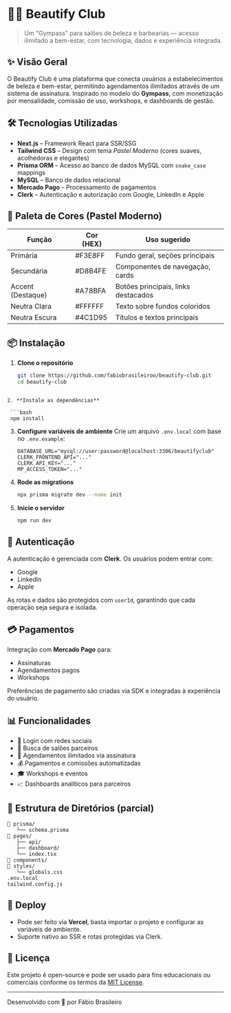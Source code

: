 # 💇‍♀️ Beautify Club

> Um "Gympass" para salões de beleza e barbearias — acesso ilimitado a bem-estar, com tecnologia, dados e experiência integrada.

## ✨ Visão Geral

O Beautify Club é uma plataforma que conecta usuários a estabelecimentos de beleza e bem-estar, permitindo agendamentos ilimitados através de um sistema de assinatura. Inspirado no modelo do **Gympass**, com monetização por mensalidade, comissão de uso, workshops, e dashboards de gestão.

## 🛠️ Tecnologias Utilizadas

- **Next.js** – Framework React para SSR/SSG
- **Tailwind CSS** – Design com tema _Pastel Moderno_ (cores suaves, acolhedoras e elegantes)
- **Prisma ORM** – Acesso ao banco de dados MySQL com `snake_case` mappings
- **MySQL** – Banco de dados relacional
- **Mercado Pago** – Processamento de pagamentos
- **Clerk** – Autenticação e autorização com Google, LinkedIn e Apple

## 🎨 Paleta de Cores (Pastel Moderno)

| Função           | Cor (HEX) | Uso sugerido                             |
|------------------|-----------|-------------------------------------------|
| Primária         | #F3E8FF   | Fundo geral, seções principais            |
| Secundária       | #D8B4FE   | Componentes de navegação, cards           |
| Accent (Destaque)| #A78BFA   | Botões principais, links destacados       |
| Neutra Clara     | #FFFFFF   | Texto sobre fundos coloridos             |
| Neutra Escura    | #4C1D95   | Títulos e textos principais               |

## 📦 Instalação

1. **Clone o repositório**
   ```bash
   git clone https://github.com/fabiobrasileiroo/beautify-club.git
   cd beautify-club
  ```

2. **Instale as dependências**

   ```bash
   npm install
   ```

3. **Configure variáveis de ambiente**
   Crie um arquivo `.env.local` com base no `.env.example`:

   ```env
   DATABASE_URL="mysql://user:password@localhost:3306/beautifyclub"
   CLERK_FRONTEND_API="..."
   CLERK_API_KEY="..."
   MP_ACCESS_TOKEN="..."
   ```

4. **Rode as migrations**

   ```bash
   npx prisma migrate dev --name init
   ```

5. **Inicie o servidor**

   ```bash
   npm run dev
   ```

## 🔐 Autenticação

A autenticação é gerenciada com **Clerk**. Os usuários podem entrar com:

* Google
* LinkedIn
* Apple

As rotas e dados são protegidos com `userId`, garantindo que cada operação seja segura e isolada.

## 💳 Pagamentos

Integração com **Mercado Pago** para:

* Assinaturas
* Agendamentos pagos
* Workshops

Preferências de pagamento são criadas via SDK e integradas à experiência do usuário.

## 📊 Funcionalidades

* 🔐 Login com redes sociais
* 📍 Busca de salões parceiros
* 📅 Agendamentos ilimitados via assinatura
* 💰 Pagamentos e comissões automatizadas
* 🎓 Workshops e eventos
* 📈 Dashboards analíticos para parceiros

## 🧱 Estrutura de Diretórios (parcial)

```
📁 prisma/
   └── schema.prisma
📁 pages/
   ├── api/
   ├── dashboard/
   └── index.tsx
📁 components/
📁 styles/
   └── globals.css
.env.local
tailwind.config.js
```

## 🚀 Deploy

* Pode ser feito via **Vercel**, basta importar o projeto e configurar as variáveis de ambiente.
* Suporte nativo ao SSR e rotas protegidas via Clerk.

## 📄 Licença

Este projeto é open-source e pode ser usado para fins educacionais ou comerciais conforme os termos da [MIT License](LICENSE).

---

Desenvolvido com 💜 por Fábio Brasileiro


